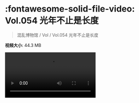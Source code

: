 # :fontawesome-solid-file-video: Vol.054 光年不止是长度

> 混乱博物馆 / Vol / Vol.054 光年不止是长度

**视频大小**: 44.3 MB

<div class="video"><video src="https://file.hsyhx.top/archive/混乱博物馆/Vol/054.mp4" controls preload>🤔 您的浏览器不支持 video 标签</video></div>